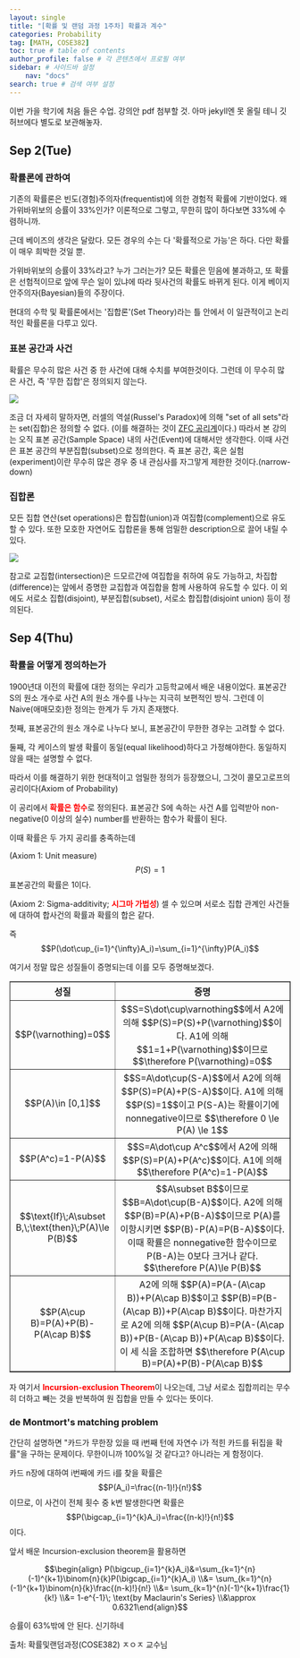 ```yaml
---
layout: single
title: "[확률 및 랜덤 과정 1주차] 확률과 계수"
categories: Probability
tag: [MATH, COSE382]
toc: true # table of contents
author_profile: false # 각 콘텐츠에서 프로필 여부
sidebar: # 사이드바 설정
    nav: "docs"
search: true # 검색 여부 설정
---
```

<head>
    <!-- Latex -->
    <script src="https://cdn.mathjax.org/mathjax/latest/MathJax.js?config=TeX-AMS-MML_HTMLorMML" type="text/javascript"></script>
</head>
<style>
    th, td {
        text-align: center;
    }
    .r {
        color: red;
    }
</style>

이번 가을 학기에 처음 들은 수업. 강의안 pdf 첨부할 것. 아마 jekyll엔 못 올릴 테니 깃허브에다 별도로 보관해놓자.

## Sep 2(Tue)

### 확률론에 관하여

기존의 확률론은 빈도(경험)주의자(frequentist)에 의한 경험적 확률에 기반이었다. 왜 가위바위보의 승률이 33%인가? 이론적으로 그렇고, 무한히 많이 하다보면 33%에 수렴하니까.

근데 베이즈의 생각은 달랐다. 모든 경우의 수는 다 '확률적으로 가능'은 하다. 다만 확률이 매우 희박한 것일 뿐.

가위바위보의 승률이 33%라고? 누가 그러는가? 모든 확률은 믿음에 불과하고, 또 확률은 선험적이므로 앞에 무슨 일이 있냐에 따라 뒷사건의 확률도 바뀌게 된다. 이게 베이지안주의자(Bayesian)들의 주장이다.

현대의 수학 및 확률론에서는 '집합론'(Set Theory)라는 틀 안에서 이 일관적이고 논리적인 확률론을 다루고 있다.

### 표본 공간과 사건

확률은 무수히 많은 사건 중 한 사건에 대해 수치를 부여한것이다. 그런데 이 무수히 많은 사건, 즉 '무한 집합'은 정의되지 않는다.

<img src="https://thehighergeometer.wordpress.com/wp-content/uploads/2022/10/logicomix-barber-paradox-2.png">

조금 더 자세히 말하자면, 러셀의 역설(Russel's Paradox)에 의해 "set of all sets"라는 set(집합)은 정의할 수 없다. (이를 해결하는 것이 <a href="https://ko.wikipedia.org/wiki/%EC%B2%B4%EB%A5%B4%EB%A9%9C%EB%A1%9C-%ED%94%84%EB%A0%9D%EC%BC%88_%EC%A7%91%ED%95%A9%EB%A1%A0">ZFC 공리계</a>이다.) 따라서 본 강의는 오직 표본 공간(Sample Space) 내의 사건(Event)에 대해서만 생각한다. 이때 사건은 표본 공간의 부분집합(subset)으로 정의한다. 즉 표본 공간, 혹은 실험(experiment)이란 무수히 많은 경우 중 내 관심사를 자그맣게 제한한 것이다.(narrow-down)

### 집합론
모든 집합 연산(set operations)은 합집합(union)과 여집합(complement)으로 유도할 수 있다. 또한 모호한 자연어도 집합론을 통해 엄밀한 description으로 끌어 내릴 수 있다.

<img src="https://www.shutterstock.com/image-vector/set-operation-union-intersection-different-260nw-2464501195.jpg">

참고로 교집합(intersection)은 드모르간에 여집합을 취하여 유도 가능하고, 차집합(difference)는 앞에서 증명한 교집합과 여집합을 함께 사용하여 유도할 수 있다. 이 외에도 서로소 집합(disjoint), 부분집합(subset), 서로소 합집합(disjoint union) 등이 정의된다.

## Sep 4(Thu)

<strong class="r"></strong>

### 확률을 어떻게 정의하는가

1900년대 이전의 확률에 대한 정의는 우리가 고등학교에서 배운 내용이었다. 표본공간 S의 원소 개수로 사건 A의 원소 개수를 나누는 지극히 보편적인 방식. 그런데 이 Naive(애매모호)한 정의는 한계가 두 가지 존재했다.

첫째, 표본공간의 원소 개수로 나누다 보니, 표본공간이 무한한 경우는 고려할 수 없다.

둘째, 각 케이스의 발생 확률이 동일(equal likelihood)하다고 가정해야한다. 동일하지 않을 때는 설명할 수 없다.

따라서 이를 해결하기 위한 현대적이고 엄밀한 정의가 등장했으니, 그것이 콜모고로프의 공리이다(Axiom of Probability)

이 공리에서 <strong class="r">확률은 함수</strong>로 정의된다. 표본공간 S에 속하는 사건 A를 입력받아 non-negative(0 이상의 실수) number를 반환하는 함수가 확률이 된다.

이때 확률은 두 가지 공리를 충족하는데

(Axiom 1: Unit measure) $$P(S)=1$$ 표본공간의 확률은 1이다.

(Axiom 2: Sigma-additivity; <strong class="r">시그마 가법성</strong>) 셀 수 있으며 서로소 집합 관계인 사건들에 대하여 합사건의 확률과 확률의 합은 같다.

즉 $$P(\dot\cup_{i=1}^{\infty}A_i)=\sum_{i=1}^{\infty}P(A_i)$$

여기서 정말 많은 성질들이 증명되는데 이를 모두 증명해보겠다.

<table border="1">
    <th style="text-align:center" width="30%">성질</th>
    <th style="text-align:center">증명</th>
	<tr><!-- 첫번째 줄 시작 -->
        <td style="text-align:center">$$P(\varnothing)=0$$</td>
	    <td>$$S=S\dot\cup\varnothing$$에서 A2에 의해 $$P(S)=P(S)+P(\varnothing)$$이다. A1에 의해 $$1=1+P(\varnothing)$$이므로 $$\therefore P(\varnothing)=0$$</td>
	</tr><!-- 첫번째 줄 끝 -->
	<tr><!-- 두번째 줄 시작 -->
        <td style="text-align:center">$$P(A)\in [0,1]$$</td>
	    <td>$$S=A\dot\cup(S-A)$$에서 A2에 의해 $$P(S)=P(A)+P(S-A)$$이다. A1에 의해 $$P(S)=1$$이고 P(S-A)는 확률이기에 nonnegative이므로 $$\therefore 0 \le P(A) \le 1$$</td>
	</tr><!-- 두번째 줄 끝 -->
    <tr><!-- 세번째 줄 시작 -->
        <td style="text-align:center">$$P(A^c)=1-P(A)$$</td>
	    <td>$$S=A\dot\cup A^c$$에서 A2에 의해 $$P(S)=P(A)+P(A^c)$$이다. A1에 의해 $$\therefore P(A^c)=1-P(A)$$</td>
	</tr><!-- 세번째 줄 끝 -->
    <tr><!-- 네번째 줄 시작 -->
        <td style="text-align:center">$$\text{If}\;A\subset B,\;\text{then}\;P(A)\le P(B)$$</td>
	    <td>$$A\subset B$$이므로 $$B=A\dot\cup(B-A)$$이다. A2에 의해 $$P(B)=P(A)+P(B-A)$$이므로 P(A)를 이항시키면 $$P(B)-P(A)=P(B-A)$$이다. 이때 확률은 nonnegative한 함수이므로 P(B-A)는 0보다 크거나 같다. $$\therefore P(A)\le P(B)$$</td>
	</tr><!-- 네번째 줄 끝 -->
    <tr><!-- 다섯번째 줄 시작 -->
        <td style="text-align:center">$$P(A\cup B)=P(A)+P(B)-P(A\cap B)$$</td>
	    <td>A2에 의해 $$P(A)=P(A-(A\cap B))+P(A\cap B)$$이고 $$P(B)=P(B-(A\cap B))+P(A\cap B)$$이다. 마찬가지로 A2에 의해 $$P(A\cup B)=P(A-(A\cap B))+P(B-(A\cap B))+P(A\cap B)$$이다. 이 세 식을 조합하면 $$\therefore P(A\cup B)=P(A)+P(B)-P(A\cap B)$$</td>
	</tr><!-- 다섯번째 줄 끝 -->
</table>

자 여기서 <strong class="r">Incursion-exclusion Theorem</strong>이 나오는데, 그냥 서로소 집합끼리는 무수히 더하고 빼는 것을 반복하여 원 집합을 만들 수 있다는 뜻이다.

### de Montmort's matching problem

간단히 설명하면 "카드가 무한장 있을 때 i번째 턴에 자연수 i가 적힌 카드를 뒤집을 확률"을 구하는 문제이다. 무한이니까 100%일 것 같다고? 아니라는 게 함정이다.

카드 n장에 대하여 i번째에 카드 i를 찾을 확률은 $$P(A_i)=\frac{(n-1)!}{n!}$$이므로, 이 사건이 전체 횟수 중 k번 발생한다면 확률은 $$P(\bigcap_{i=1}^{k}A_i)=\frac{(n-k)!}{n!}$$이다.

앞서 배운 Incursion-exclusion theorem을 활용하면

$$\begin{align} P(\bigcup_{i=1}^{k}A_i)&=\sum_{k=1}^{n}(-1)^{k+1}\binom{n}{k}P(\bigcap_{i=1}^{k}A_i) \\&= \sum_{k=1}^{n}(-1)^{k+1}\binom{n}{k}\frac{(n-k)!}{n!} \\&= \sum_{k=1}^{n}(-1)^{k+1}\frac{1}{k!} \\&= 1-e^{-1}\; \text{by Maclaurin's Series} \\&\approx 0.6321\end{align}$$

승률이 63%밖에 안 된다. 신기하네

출처: 확률및랜덤과정(COSE382) ㅈㅇㅈ 교수님

